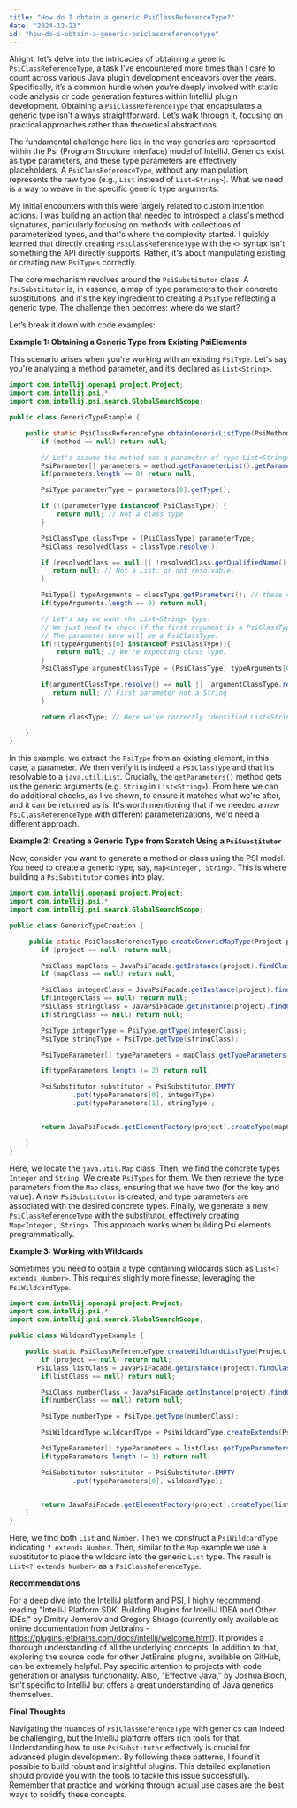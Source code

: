 ```yaml
---
title: "How do I obtain a generic PsiClassReferenceType?"
date: "2024-12-23"
id: "how-do-i-obtain-a-generic-psiclassreferencetype"
---
```


Alright, let’s delve into the intricacies of obtaining a generic `PsiClassReferenceType`, a task I've encountered more times than I care to count across various Java plugin development endeavors over the years. Specifically, it’s a common hurdle when you're deeply involved with static code analysis or code generation features within IntelliJ plugin development. Obtaining a `PsiClassReferenceType` that encapsulates a generic type isn’t always straightforward. Let’s walk through it, focusing on practical approaches rather than theoretical abstractions.

The fundamental challenge here lies in the way generics are represented within the Psi (Program Structure Interface) model of IntelliJ. Generics exist as type parameters, and these type parameters are effectively placeholders. A `PsiClassReferenceType`, without any manipulation, represents the raw type (e.g., `List` instead of `List<String>`). What we need is a way to weave in the specific generic type arguments.

My initial encounters with this were largely related to custom intention actions. I was building an action that needed to introspect a class's method signatures, particularly focusing on methods with collections of parameterized types, and that's where the complexity started. I quickly learned that directly creating `PsiClassReferenceType` with the `<>` syntax isn't something the API directly supports. Rather, it's about manipulating existing or creating new `PsiTypes` correctly.

The core mechanism revolves around the `PsiSubstitutor` class. A `PsiSubstitutor` is, in essence, a map of type parameters to their concrete substitutions, and it's the key ingredient to creating a `PsiType` reflecting a generic type. The challenge then becomes: where do we start?

Let’s break it down with code examples:

**Example 1: Obtaining a Generic Type from Existing PsiElements**

This scenario arises when you're working with an existing `PsiType`. Let's say you're analyzing a method parameter, and it’s declared as `List<String>`.

```java
import com.intellij.openapi.project.Project;
import com.intellij.psi.*;
import com.intellij.psi.search.GlobalSearchScope;

public class GenericTypeExample {

    public static PsiClassReferenceType obtainGenericListType(PsiMethod method, Project project) {
        if (method == null) return null;

        // Let's assume the method has a parameter of type List<String>
        PsiParameter[] parameters = method.getParameterList().getParameters();
        if(parameters.length == 0) return null;

        PsiType parameterType = parameters[0].getType();

        if (!(parameterType instanceof PsiClassType)) {
            return null; // Not a class type
        }

        PsiClassType classType = (PsiClassType) parameterType;
        PsiClass resolvedClass = classType.resolve();

        if (resolvedClass == null || !resolvedClass.getQualifiedName().equals("java.util.List")) {
           return null; // Not a List, or not resolvable.
        }

        PsiType[] typeArguments = classType.getParameters(); // these ARE the type parameters
        if(typeArguments.length == 0) return null;

        // Let's say we want the List<String> type.
        // We just need to check if the first argument is a PsiClassType.
        // The parameter here will be a PsiClassType.
        if(!(typeArguments[0] instanceof PsiClassType)){
            return null; // We're expecting class type.
        }
        PsiClassType argumentClassType = (PsiClassType) typeArguments[0];

        if(argumentClassType.resolve() == null || !argumentClassType.resolve().getQualifiedName().equals("java.lang.String")){
           return null; // First parameter not a String
        }

        return classType; // Here we've correctly identified List<String>.

    }
}
```

In this example, we extract the `PsiType` from an existing element, in this case, a parameter. We then verify it is indeed a `PsiClassType` and that it’s resolvable to a `java.util.List`. Crucially, the `getParameters()` method gets us the generic arguments (e.g. `String` in `List<String>`). From here we can do additional checks, as I've shown, to ensure it matches what we're after, and it can be returned as is. It's worth mentioning that if we needed a *new* `PsiClassReferenceType` with different parameterizations, we'd need a different approach.

**Example 2: Creating a Generic Type from Scratch Using a `PsiSubstitutor`**

Now, consider you want to generate a method or class using the PSI model. You need to create a generic type, say, `Map<Integer, String>`. This is where building a `PsiSubstitutor` comes into play.

```java
import com.intellij.openapi.project.Project;
import com.intellij.psi.*;
import com.intellij.psi.search.GlobalSearchScope;

public class GenericTypeCreation {

     public static PsiClassReferenceType createGenericMapType(Project project) {
        if (project == null) return null;

        PsiClass mapClass = JavaPsiFacade.getInstance(project).findClass("java.util.Map", GlobalSearchScope.allScope(project));
        if (mapClass == null) return null;

        PsiClass integerClass = JavaPsiFacade.getInstance(project).findClass("java.lang.Integer", GlobalSearchScope.allScope(project));
        if(integerClass == null) return null;
        PsiClass stringClass = JavaPsiFacade.getInstance(project).findClass("java.lang.String", GlobalSearchScope.allScope(project));
        if(stringClass == null) return null;

        PsiType integerType = PsiType.getType(integerClass);
        PsiType stringType = PsiType.getType(stringClass);

        PsiTypeParameter[] typeParameters = mapClass.getTypeParameters();

        if(typeParameters.length != 2) return null;

        PsiSubstitutor substitutor = PsiSubstitutor.EMPTY
                .put(typeParameters[0], integerType)
                .put(typeParameters[1], stringType);


        return JavaPsiFacade.getElementFactory(project).createType(mapClass,substitutor);

    }
}
```

Here, we locate the `java.util.Map` class. Then, we find the concrete types `Integer` and `String`. We create `PsiTypes` for them. We then retrieve the type parameters from the `Map` class, ensuring that we have two (for the key and value).  A new `PsiSubstitutor` is created, and type parameters are associated with the desired concrete types. Finally, we generate a new `PsiClassReferenceType` with the substitutor, effectively creating `Map<Integer, String>`. This approach works when building Psi elements programmatically.

**Example 3: Working with Wildcards**

Sometimes you need to obtain a type containing wildcards such as `List<? extends Number>`.  This requires slightly more finesse, leveraging the `PsiWildcardType`.

```java
import com.intellij.openapi.project.Project;
import com.intellij.psi.*;
import com.intellij.psi.search.GlobalSearchScope;

public class WildcardTypeExample {

    public static PsiClassReferenceType createWildcardListType(Project project) {
        if (project == null) return null;
       PsiClass listClass = JavaPsiFacade.getInstance(project).findClass("java.util.List", GlobalSearchScope.allScope(project));
        if(listClass == null) return null;

        PsiClass numberClass = JavaPsiFacade.getInstance(project).findClass("java.lang.Number",GlobalSearchScope.allScope(project));
        if(numberClass == null) return null;

        PsiType numberType = PsiType.getType(numberClass);

        PsiWildcardType wildcardType = PsiWildcardType.createExtends(PsiManager.getInstance(project), numberType);

        PsiTypeParameter[] typeParameters = listClass.getTypeParameters();
        if(typeParameters.length != 1) return null;

        PsiSubstitutor substitutor = PsiSubstitutor.EMPTY
                .put(typeParameters[0], wildcardType);


        return JavaPsiFacade.getElementFactory(project).createType(listClass, substitutor);
    }
}
```
Here, we find both `List` and `Number`. Then we construct a `PsiWildcardType` indicating `? extends Number`. Then, similar to the `Map` example we use a substitutor to place the wildcard into the generic `List` type. The result is `List<? extends Number>` as a `PsiClassReferenceType`.

**Recommendations**

For a deep dive into the IntelliJ platform and PSI, I highly recommend reading "IntelliJ Platform SDK: Building Plugins for IntelliJ IDEA and Other IDEs," by Dmitry Jemerov and Gregory Shrago (currently only available as online documentation from Jetbrains - https://plugins.jetbrains.com/docs/intellij/welcome.html). It provides a thorough understanding of all the underlying concepts. In addition to that, exploring the source code for other JetBrains plugins, available on GitHub, can be extremely helpful. Pay specific attention to projects with code generation or analysis functionality. Also, “Effective Java,” by Joshua Bloch, isn’t specific to IntelliJ but offers a great understanding of Java generics themselves.

**Final Thoughts**

Navigating the nuances of `PsiClassReferenceType` with generics can indeed be challenging, but the IntelliJ platform offers rich tools for that. Understanding how to use `PsiSubstitutor` effectively is crucial for advanced plugin development. By following these patterns, I found it possible to build robust and insightful plugins. This detailed explanation should provide you with the tools to tackle this issue successfully. Remember that practice and working through actual use cases are the best ways to solidify these concepts.
